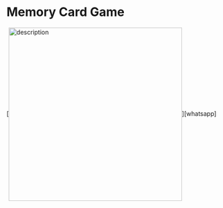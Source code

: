 # Memory Card Game


[<img align="center" alt="description" width="400px" src="https://www.google.com/url?sa=i&url=https%3A%2F%2Fwww.codester.com%2Fitems%2F3290%2Fmemory-game-android-source-code&psig=AOvVaw2BjDOaDENvX81Fmi6NNdh0&ust=1605770927984000&source=images&cd=vfe&ved=0CAIQjRxqFwoTCPCN8oHJi-0CFQAAAAAdAAAAABAD"/>][whatsapp]